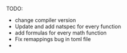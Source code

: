 TODO:

- change compiler version
- Update and add natspec for every function
- add formulas for every math function
- Fix remappings bug in toml file
-
